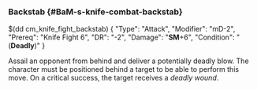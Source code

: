 ### Backstab {#BaM-s-knife-combat-backstab}

$(dd cm_knife_fight_backstab)
{ "Type": "Attack",
	"Modifier": "mD-2",
	"Prereq": "Knife Fight 6",
	"DR": "-2",
	"Damage": "__SM__+6",
	"Condition": "(__Deadly__)"
}

Assail an opponent from behind and deliver a potentially deadly blow.
The character must be positioned behind a target to be able to
perform this move. On a critical success, the target receives a _deadly
wound_.
